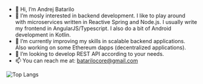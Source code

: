 - 👋 Hi, I’m Andrej Batarilo
- 👀 I’m mosly interested in backend development. I like to play around with microservices written in Reactive Spring and Node.js. 
I usually write my frontend in AngularJS/Typescript. I also do a bit of Android development in Kotlin.
- 🌱 I’m currently improving my skills in scalable backend applications. Also working on some Ethereum dapps (decentralized applications).
- 💞️ I’m looking to develop REST API according to your needs.
- 📫 You can reach me at: batarilocore@gmail.com

 ![Top Langs](https://github-readme-stats.vercel.app/api/top-langs/?username=batariloa&hide=javascript,css,scss,html&theme=tokyonight)
 
 
